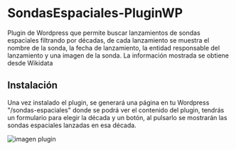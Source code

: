 # SondasEspaciales-PluginWP
Plugin de Wordpress que permite buscar lanzamientos de sondas espaciales filtrando por décadas, de cada lanzamiento se muestra el nombre de la sonda, la fecha de lanzamiento, la entidad responsable del lanzamiento y una imagen de la sonda. La información mostrada se obtiene desde Wikidata

## Instalación

Una vez instalado el plugin, se generará una página en tu Wordpress "/sondas-espaciales" donde se podrá ver el contenido del plugin, tendrás un formulario para elegir la década y un botón, al pulsarlo se mostrarán las sondas espaciales lanzadas en esa década.

<img src="https://i.gyazo.com/c0a51c53e3e17b3bb2bfaa5cd630ef23.png" alt="imagen plugin">

